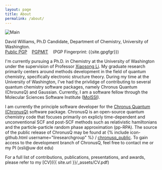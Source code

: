 ```yaml
---
layout: page
title: About
permalink: /about/
---
```

![Main]({{site.url}}/_assets/profile.jpg)

David Williams, Ph.D Candidate, Department of Chemistry, University of Washington.
<br>[Public PGP]({{site.url}}/_assets/dbwy_pub.txt) &nbsp;&nbsp; 
[PGPMIT](http://pgp.mit.edu/pks/lookup?op=vindex&search=0x8160257273C4F947) &nbsp;&nbsp;
(PGP Fingerprint: {{site.gpgfgr}})

I'm currently pursuing a Ph.D. in Chemistry at the University of Washington under the supervision
of Professor [Xiaosong Li](http://depts.washington.edu/ligroup). 
My graduate research primarily centers around methods development in the
field of quantum chemistry, specifically electronic structure theory. During my time at the University
of Washington, I've had the privlidge of contributing to several quantum chemistry software packages, namely
Chronus Quantum (ChrounsQ) and Gaussian. Currently, I am a software fellow through the Molecular Sciences
Software Institute ([MolSSI](http://molssi.org)).

I am currently the principle software developer for the [Chronus Quantum (ChronusQ)](http://www.chronusquantum.org) 
software package. ChronusQ is an open-source quantum chemistry code that focuses primarily on explicly
time-dependent and unconventional SCF and post-SCF methods such as relativistic hamiltonians and the
particle-particle random phase approximation (pp-RPA). The source of the public release of ChronusQ may be found
at {% include icon-github.html username="liresearchgroup" %} / 
[chronusq\_public](http://www.github.com/liresearchgroup/chronusq_public). To gain access to the development
branch of ChronusQ, feel free to contact me or my PI (xsli@uw dot edu)

For a full list of contributions, publications, presentations, and awards, please refer to my [CV]({{ site.url }}/_assets/CV.pdf)
